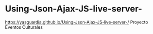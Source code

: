 # Using-Json-Ajax-JS-live-server-
https://yasguardia.github.io/Using-Json-Ajax-JS-live-server-/
Proyecto Eventos Culturales
